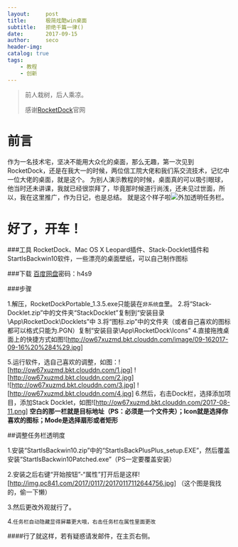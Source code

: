 ```yaml
---
layout:     post
title:      极简炫酷win桌面
subtitle:   拒绝千篇一律()
date:       2017-09-15
author:     seco
header-img: 
catalog: true
tags:
    - 教程
    - 创新
---
```


> 前人栽树，后人乘凉。
> 
> 感谢[RocketDock](https://rocketdock.com)官网

# 前言
作为一名技术宅，坚决不能用大众化的桌面，那么无趣，第一次见到RocketDock，还是在我大一的时候，两位信工院大佬和我们系交流技术，记忆中一位大佬的桌面，就是这个。
为别人演示教程的时候，桌面真的可以吸引眼球，他当时还未讲课，我就已经很崇拜了，毕竟那时候道行尚浅，还未见过世面，所以，我在这里推广，作为日记，也是总结。
就是这个样子啦![](http://ow67xuzmd.bkt.clouddn.com/image/desk)外加透明任务栏。
# 好了，开车！

###工具
RocketDock、Mac OS X Leopard插件、Stack-Docklet插件和StartIsBackwin10软件，一些漂亮的桌面壁纸，可以自己制作图标

###下载
[百度网盘](http://pan.baidu.com/s/1dF1Yvgl)密码：h4s9

###步骤

1.解压，RocketDockPortable_1.3.5.exe只能装在`非系统盘`里。
2.将“Stack-Docklet.zip”中的文件夹“StackDocklet”复制到“安装目录\App\RocketDock\Docklets”中
3.将“图标.zip”中的文件夹（或者自己喜欢的图标都可以格式只能为.PGN）复制“安装目录\App\RocketDock\Icons”
4.直接拖拽桌面上的快捷方式如图![http://ow67xuzmd.bkt.clouddn.com/image/09-162017-09-16%20%284%29.jpg]

5.运行软件，选自己喜欢的调整，如图：![http://ow67xuzmd.bkt.clouddn.com/1.jpg]    ![http://ow67xuzmd.bkt.clouddn.com/2.jpg]  
 ![http://ow67xuzmd.bkt.clouddn.com/3.jpg]   ![http://ow67xuzmd.bkt.clouddn.com/4.jpg]
6.然后，右击Dock栏，选择添加项目，添加Stack Docklet，如图![http://ow67xuzmd.bkt.clouddn.com/2017-08-11.png]
**空白的那一栏就是目标地址（PS：必须是一个文件夹）；Icon就是选择你喜欢的图标；Mode是选择扇形或者矩形**

##调整任务栏透明度

1.安装“StartIsBackwin10.zip”中的“StartIsBackPlusPlus_setup.EXE”，然后覆盖安装“StartIsBackwin10Patched.exe”（PS一定要覆盖安装）

2.安装之后右键“开始按钮”-“属性”打开后是这样![http://img.pc841.com/2017/0117/20170117112644756.jpg]  （这个图是我找的，偷一下懒）

3.然后更改外观就行了。

4.`任务栏自动隐藏显得屏幕更大哦，右击任务栏在属性里面更改`

####行了就这样，若有疑惑请发邮件，在主页右侧。
